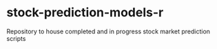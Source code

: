 # stock-prediction-models-r
Repository to house completed and in progress stock market prediction scripts
